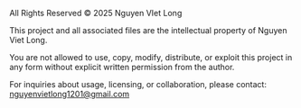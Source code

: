 All Rights Reserved © 2025 Nguyen VIet Long

This project and all associated files are the intellectual property of Nguyen Viet Long.

You are not allowed to use, copy, modify, distribute, or exploit this project in any form without explicit written permission from the author.

For inquiries about usage, licensing, or collaboration, please contact:
nguyenvietlong1201@gmail.com
